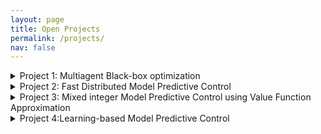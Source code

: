 ```yaml
---
layout: page
title: Open Projects
permalink: /projects/
nav: false
---
```


<details>
  <summary> Project 1: Multiagent Black-box optimization </summary>
  
Multiagent decision-making arises where a collection of agents collaborate to achieve a common goal. Such problems commonly arise in many smart infrastructure systems such as in collaborative robotics, vehicle fleets, eco industrial parks etc. Here each agent takes its own local decision, but the agent’s actions and decisions may be inter-dependent through common variables or shared constraints.  

Distributed optimization facilitate such a collection of agents to coordinate their actions to global optimality with only limited information sharing. Traditional distributed optimization methods requires detailed models in each subsystem. However, obtaining accurate models may be challenging in many complex engineering systems. Black-box optimization is a purely data-driven alternative that enables us to learn the optimum by interacting with the environment and observing the cost and constraints. Bayesian optimization (BO) is one such data-driven black-box optimization scheme, where the optimum is learned by sequentially interacting with the system. Despite the popularity of Bayesian optimization within AI and computer science domain, a decomposable Bayesian optimization framework for multi-agent systems has not been widely studied.

The main aim of this project is to develop a decomposable Bayesian optimization framework for multi-agent systems. Different decomposition strategies, as well as different Bayesian optimization schemes will be investigated, with application to a vehicle platooning problem and/or integrated energy system.

### Tasks
*	Literature study on distributed optimization and Bayesian optimization
*	Formulate a decomposable Bayesian optimization framework 
*	Investigate different decomposition strategies 
*	Perform simulation studies on a vehicle platooning problem.

### Prerequisites
*	Passionate about optimization and willingness to explore and learn new concepts 
*	Basic understanding of optimization (it would help if you have taken the 4DM20 course).


Please send me an e-mail at d.krishnamoorthy@tue.nl if you want to know more about this topic. 

### Reference:
1. Krishnamoorthy, D. and Paulson, J., 2023. Multi-agent Black-box Optimization using a Bayesian Approach to Alternating Direction Method of Multipliers, IFAC World Congress, Yokohama, Japan.
  
</details>

<details>
  <summary> Project 2: Fast Distributed Model Predictive Control 
 </summary>
  
  Multiagent decision-making occurs when a group of agents collaborates to achieve a shared objective. These scenarios commonly arise in smart infrastructure systems, including collaborative robotics, vehicle fleets, and eco-industrial parks. In such systems, autonomous operation necessitates distributed Model Predictive Control (MPC), where each agent makes decisions locally. However, these actions and decisions may be interconnected through shared variables or constraints.

Due to the interdependencies among subsystems, the MPC subproblems must communicate information to enable coordination. Consequently, whenever new information is received, the MPC problem needs to be solved again. In other words, distributed MPC requires multiple iterations or communication rounds to converge on the optimal solution. This iterative process presents a challenge for real-time control, where timely arrival of the solution is not only desirable but also crucial in many applications. For instance, consider the optimal coordination of autonomous vehicles at traffic intersections [1]. In this case, the coordination of MPCs in each vehicle must reach a solution within a specific timeframe.

While the subproblems solved between consecutive iterations are not identical, they only differ based on the newly received information from other agents. Leveraging this fact, this project will exploit the parametric sensitivities to efficiently compute the subproblem solution using solutions obtained from previous iterations, instead of repeatedly solving the numerical optimization problem at each iteration. Learning-based MPC methods to handle this challenge in distributed MPC will also be studied.

### Tasks
*	Literature study on distributed MPC
*	Formulate a distributed MPC problem and improve its computation time by exploiting its sensitivities
*	Perform a simulation study on a large-scale multi-agent system.

### Prerequisites
*	Passionate about MPC and optimization and willingness to explore and learn new concepts 
*	Basic understanding of optimization and MPC (it would help if you have taken these courses: 4DM20, 5LMB0)

Please send me an e-mail at d.krishnamoorthy@tue.nl if you want to know more about this topic, along with your CV and transcript of records. 

### References
1. Hult, Robert, et al. "Primal decomposition of the optimal coordination of vehicles at traffic intersections." 2016 IEEE 55th Conference on Decision and Control (CDC). IEEE, 2016.
2.  Krishnamoorthy, D. and Kungurtsev, V. (2022),  A Sensitivity Assisted Alternating Directions Method of Multipliers for Distributed Optimization, IEEE Conference on Decision and Control (CDC). 

</details>

<details>
  <summary> Project 3: Mixed integer Model Predictive Control using Value Function Approximation
 </summary>
 
 Application of nonlinear model predictive control (NMPC) to problems with hybrid dynamical systems, disjoint constraints, or discrete controls often results in mixed-integer formulations with both continuous and discrete decision variables. However, solving the resulting mixed-integer nonlinear programming problems (MINLP) in real-time is challenging. This can be a serious limiting factor in many applications. 

To address the computational complexity of solving mixed integer nonlinear model predictive control problem in real-time, the aim of this master project is to explore the idea of approximating mixed integer NMPC formulations using value function approximation. Leveraging Bellman's principle of optimality, the key idea here is to divide the prediction horizon into two parts, where the optimal value function of the latter part of the prediction horizon is approximated offline using expert demonstrations. Doing so allows us to solve the Mixed integer NMPC problem with a considerably shorter prediction horizon online, thereby reducing the online computation cost. 

The goal of this master thesis is to develop a mixed integer NMPC formulation based on value function approximation and apply it to an engineering case study such as process control, automotive system, or nuclear fusion.

### Tasks
* Literature study on mixed integer MPC and learning-based MPC
*	Formulate a mixed integer MPC problem with a cost-to-go approximation 
*	Investigate different approaches to learn the cost-to-go function (e.g. inverse optimization, supervised learning)
*	Perform a simulation study on a suitable application example

### Prerequisites
*	Passionate about optimization and willingness to explore and learn new concepts 
*	Basic understanding of optimization and MPC (it would help if you have taken these courses: 4SC000, 4DM20, 5LMB0)
 
 Please send me an e-mail at d.krishnamoorthy@tue.nl if you want to know more about this topic, along with your CV and transcript of records. 
 
### References
 
1. Orrico, C. A., van Berkel, M., Bosman, T., Heemels, W.P.M.H., Krishnamoorthy, D., 2023. Mixed-Integer MPC Strategies for Fueling and Density Control in Fusion Tokamaks, IEEE Control System Letters (In-Press) 


</details>


<details>
  <summary> Project 4:Learning-based Model Predictive Control 
 </summary>
 Model predictive control (MPC) is a popular control strategy for constrained multivariable systems that is based on repeatedly solving a receding horizon optimal control problem at each time of the controller. As the range of MPC application extends beyond the traditional process industries, additional challenges such as computational effort and memory footprint need to be addressed. One approach to eliminate the need for solving optimization problems online, is to pre-compute the MPC policy as a function of the states. This can be done by using machine learning techniques. 

Learning-based MPC may either involve learning the underlying model, the cost function, or directly the policy using machine learning techniques. As such, learning-based MPC requires labelled training data sets sampled from the MPC policy. This is typically obtained by sampling the feasible state-space and evaluating the control law by solving the numerical optimization problem offline for each sample. Although the resulting approximate policy can be cheaply evaluated online, generating large training samples to learn the MPC policy can be time consuming and prohibitively expensive. This is one of the fundamental bottlenecks that limit the design and implementation of learning-based MPC. This project will use a recently proposed data augmentation scheme [1] to efficiently develop learning-based MPC controller offline. Furthermore, online learning techniques for safety critical systems such as robotics and autonomous vehicles will also be developed to improve the controller performance. 

### Tasks
*	Literature study on Learning-based MPC 
*	Formulate a MPC problem for quadcopter control 
*	Setup a framework for learning the MPC policy and perform simulation studies

### Prerequisites
*	Passionate about applications of MPC and optimization, and willingness to explore and learn new concepts 
*	Basic understanding of optimization, MPC, and dynamic programming (it would help if you have taken these courses: 4SC000, 4DM20, 5LMB0)
 
 Please send me an e-mail at d.krishnamoorthy@tue.nl if you want to know more about this topic, along with your CV and transcript of records. 
 
### References
 
1. Krishnamoorthy, D. 2021. A Sensitivity-based Data Augmentation Framework for Model Predictive Control Policy Approximation. IEEE Transactions on Automatic Control. DOI: 10.1109/TAC.2021.3124983
2. Krishnamoorthy, D., 2023. An Improved Data Augmentation Scheme for Model Predictive Control Policy Approximation, IEEE Control System Letters


</details>



